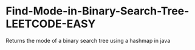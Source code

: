 # Find-Mode-in-Binary-Search-Tree-LEETCODE-EASY
Returns the mode of a binary search tree using a hashmap in java
